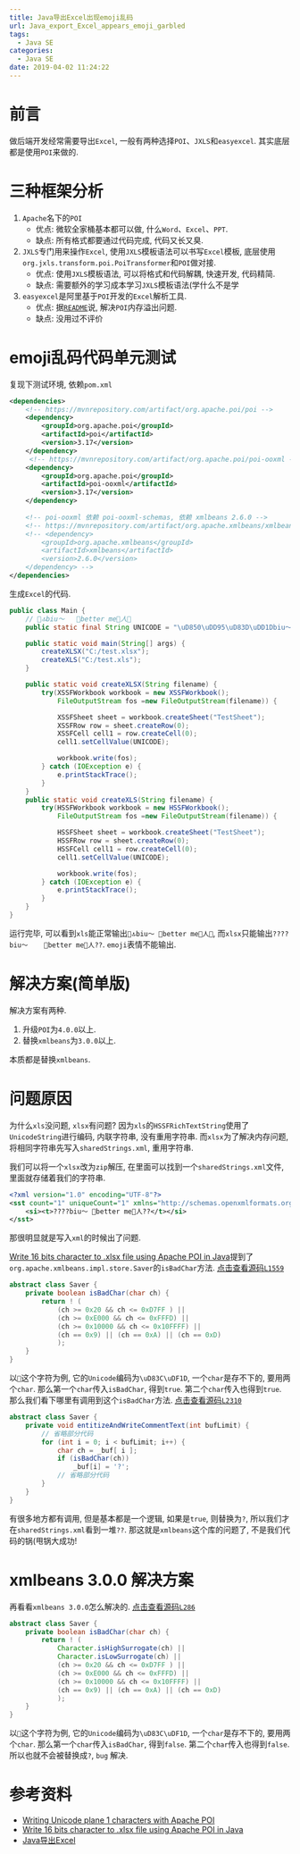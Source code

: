 ```yaml
---
title: Java导出Excel出现emoji乱码
url: Java_export_Excel_appears_emoji_garbled
tags:
  - Java SE
categories:
  - Java SE
date: 2019-04-02 11:24:22
---
```

# 前言
做后端开发经常需要导出`Excel`, 一般有两种选择`POI`、`JXLS`和`easyexcel`.
其实底层都是使用`POI`来做的.

<!-- more -->

# 三种框架分析
1. `Apache`名下的`POI`
   - 优点: 微软全家桶基本都可以做, 什么`Word`、`Excel`、`PPT`.
   - 缺点: 所有格式都要通过代码完成, 代码又长又臭.
1. `JXLS`专门用来操作`Excel`, 使用`JXLS`模板语法可以书写`Excel`模板, 底层使用`org.jxls.transform.poi.PoiTransformer`和`POI`做对接.
   - 优点: 使用`JXLS`模板语法, 可以将格式和代码解耦, 快速开发, 代码精简.
   - 缺点: 需要额外的学习成本学习`JXLS`模板语法(学什么不是学
1. `easyexcel`是阿里基于`POI`开发的`Excel`解析工具.
   - 优点: 据[`README`](https://github.com/alibaba/easyexcel/blob/master/README.md)说, 解决`POI`内存溢出问题.
   - 缺点: 没用过不评价

# emoji乱码代码单元测试
复现下测试环境, 依赖`pom.xml`
```xml
<dependencies>
    <!-- https://mvnrepository.com/artifact/org.apache.poi/poi -->
    <dependency>
        <groupId>org.apache.poi</groupId>
        <artifactId>poi</artifactId>
        <version>3.17</version>
    </dependency>
     <!-- https://mvnrepository.com/artifact/org.apache.poi/poi-ooxml -->
    <dependency>
        <groupId>org.apache.poi</groupId>
        <artifactId>poi-ooxml</artifactId>
        <version>3.17</version>
    </dependency>
    
    <!-- poi-ooxml 依赖 poi-ooxml-schemas, 依赖 xmlbeans 2.6.0 -->
    <!-- https://mvnrepository.com/artifact/org.apache.xmlbeans/xmlbeans -->
    <!-- <dependency>
        <groupId>org.apache.xmlbeans</groupId>
        <artifactId>xmlbeans</artifactId>
        <version>2.6.0</version>
    </dependency> -->
</dependencies>
```
生成`Excel`的代码.
```java
public class Main {
    // 𤆕🔝biu～	better me人🌝
    public static final String UNICODE = "\uD850\uDD95\uD83D\uDD1Dbiu～\t\uE110better me\uE110人\uD83C\uDF1D";

    public static void main(String[] args) {
        createXLSX("C:/test.xlsx");
        createXLS("C:/test.xls");
    }

    public static void createXLSX(String filename) {
        try(XSSFWorkbook workbook = new XSSFWorkbook();
            FileOutputStream fos =new FileOutputStream(filename)) {

            XSSFSheet sheet = workbook.createSheet("TestSheet");
            XSSFRow row = sheet.createRow(0);
            XSSFCell cell1 = row.createCell(0);
            cell1.setCellValue(UNICODE);

            workbook.write(fos);
        } catch (IOException e) {
            e.printStackTrace();
        }
    }
    public static void createXLS(String filename) {
        try(HSSFWorkbook workbook = new HSSFWorkbook();
            FileOutputStream fos =new FileOutputStream(filename)) {

            HSSFSheet sheet = workbook.createSheet("TestSheet");
            HSSFRow row = sheet.createRow(0);
            HSSFCell cell1 = row.createCell(0);
            cell1.setCellValue(UNICODE);

            workbook.write(fos);
        } catch (IOException e) {
            e.printStackTrace();
        }
    }
}
```
运行完毕, 可以看到`xls`能正常输出`𤆕🔝biu～	better me人🌝`, 而`xlsx`只能输出`????biu～	better me人??`.
`emoji`表情不能输出.

# 解决方案(简单版)
解决方案有两种.
1. 升级`POI`为`4.0.0`以上.
2. 替换`xmlbeans`为`3.0.0`以上.

本质都是替换`xmlbeans`.

# 问题原因
为什么`xls`没问题, `xlsx`有问题?
因为`xls`的`HSSFRichTextString`使用了`UnicodeString`进行编码, 内联字符串, 没有重用字符串.
而`xlsx`为了解决内存问题, 将相同字符串先写入`sharedStrings.xml`, 重用字符串. 

我们可以将一个`xlsx`改为`zip`解压, 在里面可以找到一个`sharedStrings.xml`文件, 里面就存储着我们的字符串.
```xml
<?xml version="1.0" encoding="UTF-8"?>
<sst count="1" uniqueCount="1" xmlns="http://schemas.openxmlformats.org/spreadsheetml/2006/main">
    <si><t>????biu～	better me人??</t></si>
</sst>
```
那很明显就是写入`xml`的时候出了问题.

[Write 16 bits character to .xlsx file using Apache POI in Java](https://stackoverflow.com/a/38039869)提到了`org.apache.xmlbeans.impl.store.Saver`的`isBadChar`方法.
[点击查看源码`L1559`](https://github.com/apache/xmlbeans/blob/2.6.0/src/store/org/apache/xmlbeans/impl/store/Saver.java#L1559-L1567)
```java
abstract class Saver {
    private boolean isBadChar(char ch) {
        return ! (
            (ch >= 0x20 && ch <= 0xD7FF ) ||
            (ch >= 0xE000 && ch <= 0xFFFD) ||
            (ch >= 0x10000 && ch <= 0x10FFFF) ||
            (ch == 0x9) || (ch == 0xA) || (ch == 0xD)
            );
    }
}
```
以`🌝`这个字符为例, 它的`Unicode`编码为`\uD83C\uDF1D`, 一个`char`是存不下的, 要用两个`char`.
那么第一个`char`传入`isBadChar`, 得到`true`. 第二个`char`传入也得到`true`.
那么我们看下哪里有调用到这个`isBadChar`方法.
[点击查看源码`L2310`](https://github.com/apache/xmlbeans/blob/2.6.0/src/store/org/apache/xmlbeans/impl/store/Saver.java#L2310)
```java
abstract class Saver {
    private void entitizeAndWriteCommentText(int bufLimit) {
        // 省略部分代码
        for (int i = 0; i < bufLimit; i++) {
            char ch = _buf[ i ];
            if (isBadChar(ch))
                _buf[i] = '?';
            // 省略部分代码
        }
    }
}
```
有很多地方都有调用, 但是基本都是一个逻辑, 如果是`true`, 则替换为`?`, 所以我们才在`sharedStrings.xml`看到一堆`??`.
那这就是`xmlbeans`这个库的问题了, 不是我们代码的锅(甩锅大成功!

# xmlbeans 3.0.0 解决方案
再看看`xmlbeans 3.0.0`怎么解决的.
[点击查看源码`L286`](https://github.com/apache/xmlbeans/blob/3.0.0/src/store/org/apache/xmlbeans/impl/store/Saver.java#L286-L287)
```java
abstract class Saver {
    private boolean isBadChar(char ch) {
        return ! (
            Character.isHighSurrogate(ch) ||
            Character.isLowSurrogate(ch) ||
            (ch >= 0x20 && ch <= 0xD7FF ) ||
            (ch >= 0xE000 && ch <= 0xFFFD) ||
            (ch >= 0x10000 && ch <= 0x10FFFF) ||
            (ch == 0x9) || (ch == 0xA) || (ch == 0xD)
            );
    }
}
```
以`🌝`这个字符为例, 它的`Unicode`编码为`\uD83C\uDF1D`, 一个`char`是存不下的, 要用两个`char`.
那么第一个`char`传入`isBadChar`, 得到`false`. 第二个`char`传入也得到`false`.
所以也就不会被替换成`?`, `bug` 解决.

# 参考资料
- [Writing Unicode plane 1 characters with Apache POI](https://stackoverflow.com/a/51852614)
- [Write 16 bits character to .xlsx file using Apache POI in Java](https://stackoverflow.com/a/38039869)
- [Java导出Excel](https://www.yanghuandy.cn/2018/08/15/Java%E5%AF%BC%E5%87%BAExcel/)
